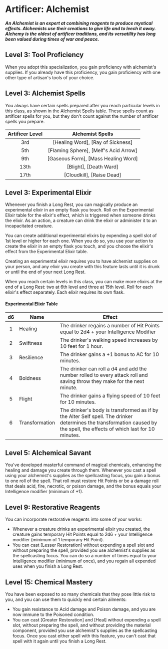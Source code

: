 # Artificer: Alchemist

***An Alchemist is an expert at combining reagents to produce mystical effects. Alchemists use their creations to give life and to leech it away. Alchemy is the oldest of artificer traditions, and its versatility has long been valued during times of war and peace.***

## Level 3: Tool Proficiency

When you adopt this specialization, you gain proficiency with alchemist's supplies. If you already have this proficiency, you gain proficiency with one other type of artisan's tools of your choice.

## Level 3: Alchemist Spells

You always have certain spells prepared after you reach particular levels in this class, as shown in the Alchemist Spells table. These spells count as artificer spells for you, but they don't count against the number of artificer spells you prepare.

| Artificer Level | Alchemist Spells |
|:-:|:-:|
| 3rd | [Healing Word], [Ray of Sickness] |
| 5th | [Flaming Sphere], [Melf's Acid Arrow] |
| 9th | [Gaseous Form], [Mass Healing Word] |
| 13th | [Blight], [Death Ward]|
| 17th | [Cloudkill], [Raise Dead] |

## Level 3: Experimental Elixir

Whenever you finish a Long Rest, you can magically produce an experimental elixir in an empty flask you touch. Roll on the Experimental Elixir table for the elixir's effect, which is triggered when someone drinks the elixir. As an action, a creature can drink the elixir or administer it to an incapacitated creature.

You can create additional experimental elixirs by expending a spell slot of 1st level or higher for each one. When you do so, you use your action to create the elixir in an empty flask you touch, and you choose the elixir's effect from the Experimental Elixir table.

Creating an experimental elixir requires you to have alchemist supplies on your person, and any elixir you create with this feature lasts until it is drunk or until the end of your next Long Rest.

When you reach certain levels in this class, you can make more elixirs at the end of a Long Rest: two at 6th level and three at 15th level. Roll for each elixir's effect separately. Each elixir requires its own flask.

#### Experimental Elixir Table

| d6 | Name | Effect |
|:-:|---|---|
| 1 | Healing | The drinker regains a number of Hit Points equal to 2d4 + your Intelligence Modifier |
| 2 | Swiftness | The drinker's walking speed increases by 10 feet for 1 hour. |
| 3 | Resilience | The drinker gains a +1 bonus to AC for 10 minutes. |
| 4 | Boldness |  The drinker can roll a d4 and add the number rolled to every attack roll and saving throw they make for the next minute. |
| 5 | Flight | The drinker gains a flying speed of 10 feet for 10 minutes. |
| 6 | Transformation | The drinker's body is transformed as if by the Alter Self spell. The drinker determines the transformation caused by the spell, the effects of which last for 10 minutes. |

## Level 5: Alchemical Savant

You've developed masterful command of magical chemicals, enhancing the healing and damage you create through them. Whenever you cast a spell using your alchemist's supplies as the spellcasting focus, you gain a bonus to one roll of the spell. That roll must restore Hit Points or be a damage roll that deals acid, fire, necrotic, or poison damage, and the bonus equals your Intelligence modifier (minimum of +1).

## Level 9: Restorative Reagents

You can incorporate restorative reagents into some of your works:

- Whenever a creature drinks an experimental elixir you created, the creature gains temporary Hit Points equal to 2d6 + your Intelligence modifier (minimum of 1 temporary Hit Point).
- You can cast [Lesser Restoration] without expending a spell slot and without preparing the spell, provided you use alchemist's supplies as the spellcasting focus. You can do so a number of times equal to your Intelligence modifier (minimum of once), and you regain all expended uses when you finish a Long Rest.

## Level 15: Chemical Mastery

You have been exposed to so many chemicals that they pose little risk to you, and you can use them to quickly end certain ailments:

- You gain resistance to Acid damage and Poison damage, and you are now immune to the Poisoned condition.
- You can cast [Greater Restoration] and [Heal] without expending a spell slot, without preparing the spell, and without providing the material component, provided you use alchemist's supplies as the spellcasting focus. Once you cast either spell with this feature, you can't cast that spell with it again until you finish a Long Rest.

